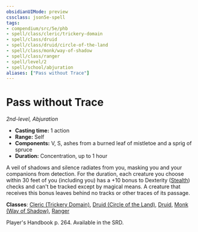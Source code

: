 ```yaml
---
obsidianUIMode: preview
cssclass: json5e-spell
tags:
- compendium/src/5e/phb
- spell/class/cleric/trickery-domain
- spell/class/druid
- spell/class/druid/circle-of-the-land
- spell/class/monk/way-of-shadow
- spell/class/ranger
- spell/level/2
- spell/school/abjuration
aliases: ["Pass without Trace"]
---
```

# Pass without Trace
*2nd-level, Abjuration*  

- **Casting time:** 1 action
- **Range:** Self
- **Components:** V, S, ashes from a burned leaf of mistletoe and a sprig of spruce
- **Duration:** Concentration, up to 1 hour

A veil of shadows and silence radiates from you, masking you and your companions from detection. For the duration, each creature you choose within 30 feet of you (including you) has a +10 bonus to Dexterity ([Stealth](../../Rules%20&%20Options/5e%20Rules/skills.md##Stealth)) checks and can't be tracked except by magical means. A creature that receives this bonus leaves behind no tracks or other traces of its passage.

**Classes**: [Cleric (Trickery Domain)](../classes/cleric-trickery-domain.md#), [Druid (Circle of the Land)](../classes/druid-circle-of-the-land.md#), [Druid](../classes/druid.md#), [Monk (Way of Shadow)](../classes/monk-way-of-shadow.md#), [Ranger](../classes/ranger.md#)

Player's Handbook p. 264. Available in the SRD.